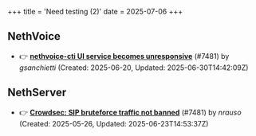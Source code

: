 +++
title = 'Need testing (2)'
date = 2025-07-06
+++

## NethVoice
- :point_right: **[nethvoice-cti UI service becomes unresponsive](https://github.com/NethServer/dev/issues/7517)** (#7481) by *gsanchietti* (Created: 2025-06-20, Updated: 2025-06-30T14:42:09Z)

## NethServer
- :point_right: **[Crowdsec: SIP bruteforce traffic not banned](https://github.com/NethServer/dev/issues/7481)** (#7481) by *nrauso* (Created: 2025-05-26, Updated: 2025-06-23T14:53:37Z)

